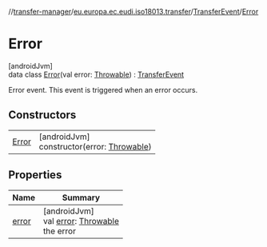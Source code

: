 //[transfer-manager](../../../../index.md)/[eu.europa.ec.eudi.iso18013.transfer](../../index.md)/[TransferEvent](../index.md)/[Error](index.md)

# Error

[androidJvm]\
data class [Error](index.md)(val error: [Throwable](https://kotlinlang.org/api/latest/jvm/stdlib/kotlin/-throwable/index.html)) : [TransferEvent](../index.md)

Error event. This event is triggered when an error occurs.

## Constructors

| | |
|---|---|
| [Error](-error.md) | [androidJvm]<br>constructor(error: [Throwable](https://kotlinlang.org/api/latest/jvm/stdlib/kotlin/-throwable/index.html)) |

## Properties

| Name | Summary |
|---|---|
| [error](error.md) | [androidJvm]<br>val [error](error.md): [Throwable](https://kotlinlang.org/api/latest/jvm/stdlib/kotlin/-throwable/index.html)<br>the error |
